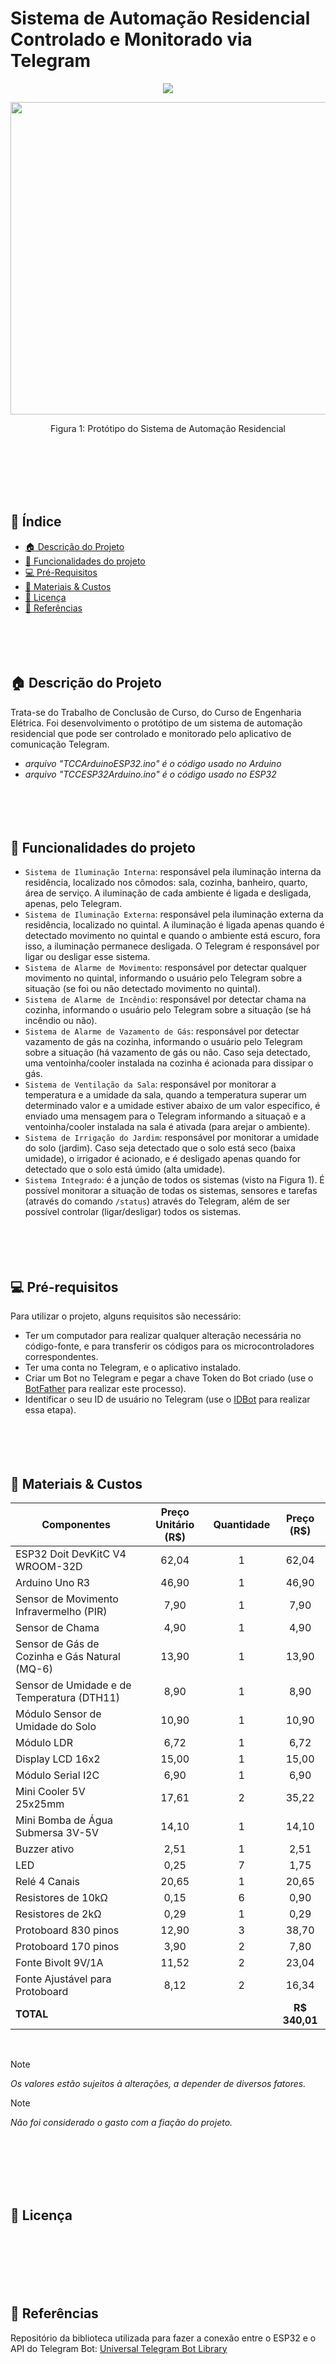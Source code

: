 # Sistema de Automação Residencial Controlado e Monitorado via Telegram

<p align="center">
  <img src="http://img.shields.io/static/v1?label=STATUS&message=ANDAMENTO&color=GREEN&style=for-the-badge"/>
</p>

<p align="center">
  <img src="https://github.com/user-attachments/assets/2aef1242-0a4b-43fe-b11e-9ba5767dd0ac" width="650" height="500"/>
</p>
<p align="center">Figura 1: Protótipo do Sistema de Automação Residencial</p>
<br><br><br><br><br>


## :round_pushpin: Índice 
* [:house: Descrição do Projeto](#house-descrição-do-projeto)
* [:hammer: Funcionalidades do projeto](#hammer-funcionalidades-do-projeto)
* [:computer: Pré-Requisitos](#computer-pré-requisitos)
* [:toolbox: Materiais & Custos](#toolbox-materiais--custos)
* [:memo: Licença](#memo-licença)
* [:bookmark_tabs: Referências](#bookmark_tabs-referências)
<br><br><br><br><br>





## :house: Descrição do Projeto
Trata-se do Trabalho de Conclusão de Curso, do Curso de Engenharia Elétrica. Foi desenvolvimento o protótipo de um sistema de automação residencial que pode ser controlado e monitorado pelo aplicativo de comunicação Telegram.
- *arquivo "TCCArduinoESP32.ino" é o código usado no Arduino*
- *arquivo "TCCESP32Arduino.ino" é o código usado no ESP32*
<br><br><br><br><br>



## :hammer: Funcionalidades do projeto

- `Sistema de Iluminação Interna`: responsável pela iluminação interna da residência, localizado nos cômodos: sala, cozinha, banheiro, quarto, área de serviço. A iluminação de cada ambiente é ligada e desligada, apenas, pelo Telegram.
- `Sistema de Iluminação Externa`: responsável pela iluminação externa da residência, localizado no quintal. A iluminação é ligada apenas quando é detectado movimento no quintal e quando o ambiente está escuro, fora isso, a iluminação permanece desligada. O Telegram é responsável por ligar ou desligar esse sistema.
- `Sistema de Alarme de Movimento`: responsável por detectar qualquer movimento no quintal, informando o usuário pelo Telegram sobre a situação (se foi ou não detectado movimento no quintal).
- `Sistema de Alarme de Incêndio`: responsável por detectar chama na cozinha, informando o usuário pelo Telegram sobre a situação (se há incêndio ou não).
- `Sistema de Alarme de Vazamento de Gás`: responsável por detectar vazamento de gás na cozinha, informando o usuário pelo Telegram sobre a situação (há vazamento de gás ou não. Caso seja detectado, uma ventoinha/cooler instalada na cozinha é acionada para dissipar o gás.
- `Sistema de Ventilação da Sala`: responsável por monitorar a temperatura e a umidade da sala, quando a temperatura superar um determinado valor e a umidade estiver abaixo de um valor especifico, é enviado uma mensagem para o Telegram informando a situaçaõ e a ventoinha/cooler instalada na sala é ativada (para arejar o ambiente).
- `Sistema de Irrigação do Jardim`: responsável por monitorar a umidade do solo (jardim). Caso seja detectado que o solo está seco (baixa umidade), o irrigador é acionado, e é desligado apenas quando for detectado que o solo está úmido (alta umidade).
- `Sistema Integrado`: é a junção de todos os sistemas (visto na Figura 1). É possível monitorar a situação de todas os sistemas, sensores e tarefas (através do comando ``/status``) através do Telegram, além de ser possível controlar (ligar/desligar) todos os sistemas.
<br><br><br><br><br>



## :computer: Pré-requisitos

Para utilizar o projeto, alguns requisitos são necessário:

- Ter um computador para realizar qualquer alteração necessária no código-fonte, e para transferir os códigos para os microcontroladores correspondentes.
- Ter uma conta no Telegram, e o aplicativo instalado.
- Criar um Bot no Telegram e pegar a chave Token do Bot criado (use o [BotFather](https://t.me/BotFather) para realizar este processo).
- Identificar o seu ID de usuário no Telegram (use o [IDBot](https://t.me/myidbot) para realizar essa etapa).
<br><br><br><br><br>



## :toolbox: Materiais & Custos
| Componentes | Preço Unitário (R$) | Quantidade | Preço (R$) |
|----------|:----------:|:----------:|:----------:|
| ESP32 Doit DevKitC V4 WROOM-32D  | 62,04 | 1 | 62,04 |
| Arduino Uno R3  | 46,90 | 1 | 46,90 |
| Sensor de Movimento Infravermelho  (PIR)  | 7,90 | 1 | 7,90 |
| Sensor de Chama  | 4,90 | 1 | 4,90 |
| Sensor de Gás de Cozinha e Gás Natural (MQ-6)  | 13,90 | 1 | 13,90 |
| Sensor de Umidade e de Temperatura (DTH11)  | 8,90 | 1 | 8,90 |
| Módulo Sensor de Umidade do Solo  | 10,90 | 1 | 10,90 |
| Módulo LDR | 6,72 | 1 | 6,72 |
| Display LCD 16x2 | 15,00 | 1 | 15,00 |
| Módulo Serial I2C | 6,90 | 1 | 6,90 |
| Mini Cooler 5V 25x25mm  | 17,61 | 2 | 35,22 |
| Mini Bomba de Água Submersa 3V-5V | 14,10 | 1 | 14,10 |
| Buzzer ativo | 2,51 | 1 | 2,51 |
| LED | 0,25 | 7 | 1,75 |
| Relé 4 Canais | 20,65 | 1 | 20,65 |
| Resistores de 10kΩ | 0,15 | 6 | 0,90 |
| Resistores de 2kΩ | 0,29 | 1 | 0,29 |
| Protoboard 830 pinos | 12,90 | 3 | 38,70 |
| Protoboard 170 pinos | 3,90 | 2 | 7,80 |
| Fonte Bivolt 9V/1A | 11,52 | 2 | 23,04 |
| Fonte Ajustável para Protoboard | 8,12 | 2 | 16,34 |
| **TOTAL**              ||| **R$ 340,01** |
<br>

> [!NOTE]
> *Os valores estão sujeitos à alterações, a depender de diversos fatores.*

> [!NOTE]
> *Não foi considerado o gasto com a fiação do projeto.*

<br><br><br><br><br>



## :memo: Licença
<br><br><br><br><br>



## :bookmark_tabs: Referências

Repositório da biblioteca utilizada para fazer a conexão entre o ESP32 e o API do Telegram Bot: [Universal Telegram Bot Library](https://github.com/witnessmenow/Universal-Arduino-Telegram-Bot?tab=readme-ov-file)
